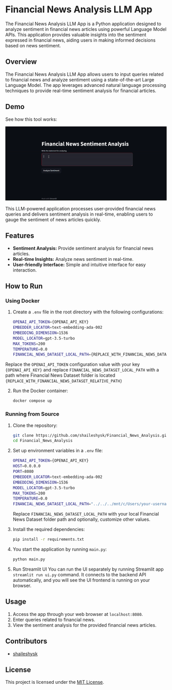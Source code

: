 # Financial News Analysis LLM App

The Financial News Analysis LLM App is a Python application designed to analyze sentiment in financial news articles using powerful Language Model APIs. This application provides valuable insights into the sentiment expressed in financial news, aiding users in making informed decisions based on news sentiment.

## Overview

The Financial News Analysis LLM App allows users to input queries related to financial news and analyze sentiment using a state-of-the-art Large Language Model. The app leverages advanced natural language processing techniques to provide real-time sentiment analysis for financial articles.

## Demo
See how this tool works:

![Watch the Financial News Analysis LLM App demo](Financial_News_Analysis.gif)

This LLM-powered application processes user-provided financial news queries and delivers sentiment analysis in real-time, enabling users to gauge the sentiment of news articles quickly.

## Features

- **Sentiment Analysis:** Provide sentiment analysis for financial news articles.
- **Real-time Insights:** Analyze news sentiment in real-time.
- **User-friendly Interface:** Simple and intuitive interface for easy interaction.

## How to Run

### Using Docker

1. Create a `.env` file in the root directory with the following configurations:
    ```bash
    OPENAI_API_TOKEN={OPENAI_API_KEY}
    EMBEDDER_LOCATOR=text-embedding-ada-002
    EMBEDDING_DIMENSION=1536
    MODEL_LOCATOR=gpt-3.5-turbo
    MAX_TOKENS=200
    TEMPERATURE=0.0
    FINANCIAL_NEWS_DATASET_LOCAL_PATH={REPLACE_WITH_FINANCIAL_NEWS_DATASET_RELATIVE_PATH}
    ```
 Replace the `OPENAI_API_TOKEN` configuration value with your key `{OPENAI_API_KEY}` and replace `FINANCIAL_NEWS_DATASET_LOCAL_PATH` with a path where Financial News Dataset folder is located `{REPLACE_WITH_FINANCIAL_NEWS_DATASET_RELATIVE_PATH}`

2. Run the Docker container:
    ```bash
    docker compose up
    ```

### Running from Source

1. Clone the repository:
    ```bash
    git clone https://github.com/shaileshysk/Financial_News_Analysis.git
    cd Financial_News_Analysis
    ```

2. Set up environment variables in a `.env` file:
    ```bash
    OPENAI_API_TOKEN={OPENAI_API_KEY}
    HOST=0.0.0.0
    PORT=8080
    EMBEDDER_LOCATOR=text-embedding-ada-002
    EMBEDDING_DIMENSION=1536
    MODEL_LOCATOR=gpt-3.5-turbo
    MAX_TOKENS=200
    TEMPERATURE=0.0
    FINANCIAL_NEWS_DATASET_LOCAL_PATH="../../../mnt/c/Users/your-username/Documents/Financial_News_Dataset"
    ```
    Replace `FINANCIAL_NEWS_DATASET_LOCAL_PATH` with your local Financial News Dataset folder path and optionally, customize other values.

3. Install the required dependencies:
    ```bash
    pip install -r requirements.txt
    ```

4. You start the application by running `main.py`:
    ```bash
    python main.py
    ```

5. Run Streamlit UI
You can run the UI separately by running Streamlit app `streamlit run ui.py` command. It connects to the backend API automatically, and you will see the UI frontend is running on your browser.

## Usage

1. Access the app through your web browser at `localhost:8080`.
2. Enter queries related to financial news.
3. View the sentiment analysis for the provided financial news articles.

## Contributors

- [shaileshysk](https://github.com/shaileshysk)

## License

This project is licensed under the [MIT License](LICENSE).

